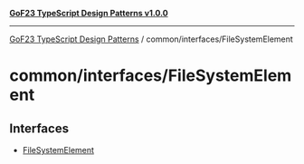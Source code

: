 [**GoF23 TypeScript Design Patterns v1.0.0**](../../../README.md)

***

[GoF23 TypeScript Design Patterns](../../../README.md) / common/interfaces/FileSystemElement

# common/interfaces/FileSystemElement

## Interfaces

- [FileSystemElement](interfaces/FileSystemElement.md)
